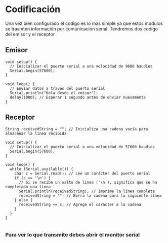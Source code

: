# Codificación

Una vez bien configurado el codigo es lo mas simple ya que estos modulos se trasmten información por comunicación serial. Tendremos dos codigo del emisor y el receptor

## Emisor
```arduino
void setup() {
  // Inicializar el puerto serial a una velocidad de 9600 baudios
  Serial.begin(57600);
}

void loop() {
  // Enviar datos a través del puerto serial
  Serial.println("Hola desde el emisor");
  delay(1000); // Esperar 1 segundo antes de enviar nuevamente
}

```

## Receptor
```arduino
String receivedString = ""; // Inicializa una cadena vacía para almacenar la línea recibida

void setup() {
  // Inicializar el puerto serial a una velocidad de 57600 baudios
  Serial.begin(57600);
}

void loop() {
  while (Serial.available()) {
    char c = Serial.read(); // Lee un carácter del puerto serial
    if (c == '\n') {
      // Si se recibe un salto de línea ('\n'), significa que se ha completado una línea
      Serial.println(receivedString); // Imprime la línea completa
      receivedString = ""; // Borra la cadena para la siguiente línea
    } else {
      receivedString += c; // Agrega el carácter a la cadena
    }
  }
}


```

### Para ver lo que transmite debes abrir el monitor serial